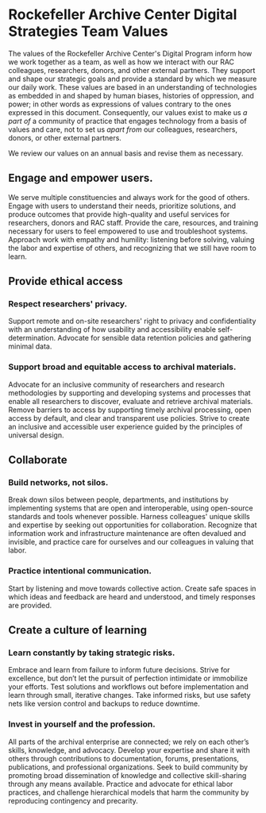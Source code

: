 # Rockefeller Archive Center Digital Strategies Team Values

The values of the Rockefeller Archive Center's Digital Program inform how we work together as a team, as well as how we interact with our RAC colleagues, researchers, donors, and other external partners. They support and shape our strategic goals and provide a standard by which we measure our daily work. These values are based in an understanding of technologies as embedded in and shaped by human biases, histories of oppression, and power; in other words as expressions of values contrary to the ones expressed in this document. Consequently, our values exist to make us _a part of_ a community of practice that engages technology from a basis of values and care, not to set us _apart from_ our colleagues, researchers, donors, or other external partners.

We review our values on an annual basis and revise them as necessary.

## Engage and empower users.

We serve multiple constituencies and always work for the good of others. Engage with users to understand their needs, prioritize solutions, and produce outcomes that provide high-quality and useful services for researchers, donors and RAC staff. Provide the care, resources, and training necessary for users to feel empowered to use and troubleshoot systems. Approach work with empathy and humility: listening before solving, valuing the labor and expertise of others, and recognizing that we still have room to learn.

## Provide ethical access
### Respect researchers' privacy.

Support remote and on-site researchers' right to privacy and confidentiality with an understanding of how usability and accessibility enable self-determination. Advocate for sensible data retention policies and gathering minimal data.

### Support broad and equitable access to archival materials.

Advocate for an inclusive community of researchers and research methodologies by supporting and developing systems and processes that enable all researchers to discover, evaluate and retrieve archival materials. Remove barriers to access by supporting timely archival processing, open access by default, and clear and transparent use policies. Strive to create an inclusive and accessible user experience guided by the principles of universal design.

## Collaborate
### Build networks, not silos.

Break down silos between people, departments, and institutions by implementing systems that are open and interoperable, using open-source standards and tools whenever possible. Harness colleagues' unique skills and expertise by seeking out opportunities for collaboration. Recognize that information work and infrastructure maintenance are often devalued and invisible, and practice care for ourselves and our colleagues in valuing that labor.

### Practice intentional communication.

Start by listening and move towards collective action. Create safe spaces in which ideas and feedback are heard and understood, and timely responses are provided.

## Create a culture of learning
### Learn constantly by taking strategic risks.

Embrace and learn from failure to inform future decisions. Strive for excellence, but don’t let the pursuit of perfection intimidate or immobilize your efforts. Test solutions and workflows out before implementation and learn through small, iterative changes. Take informed risks, but use safety nets like version control and backups to reduce downtime.

### Invest in yourself and the profession.

All parts of the archival enterprise are connected; we rely on each other’s skills, knowledge, and advocacy. Develop your expertise and share it with others through contributions to documentation, forums, presentations, publications, and professional organizations. Seek to build community by promoting broad dissemination of knowledge and collective skill-sharing through any means available. Practice and advocate for ethical labor practices, and challenge hierarchical models that harm the community by reproducing contingency and precarity. 
